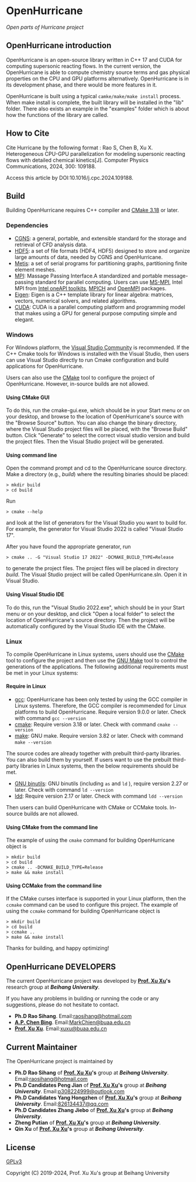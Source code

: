 # OpenHurricane

*Open parts of Hurricane project*

## OpenHurricane introduction

OpenHurricane is an open-source library written in C++ 17 and CUDA for computing supersonic reacting flows.
In the current version, the OpenHurricane is able to compute chemistry source terms and gas physical properties on the CPU and GPU platforms alternatively.
OpenHurricane is in its development phase, and there would be more features in it.

OpenHurricane is built using a typical ```camke/make/make install``` process. When make install is complete, the built library will be installed in the "lib" folder.
There also exists an example in the "examples" folder which is about how the functions of the library are called.

## How to Cite

Cite Hurricane by the following format : 
Rao S, Chen B, Xu X. Heterogeneous CPU-GPU parallelization for modeling supersonic reacting flows with detailed chemical kinetics[J]. Computer Physics Communications, 2024, 300: 109188.

Access this article by DOI:10.1016/j.cpc.2024.109188.

## Build

Building OpenHurricane requires C++ compiler and [CMake 3.18](https://cmake.org/ "CMake") or later.

### Dependencies


* [CGNS](https://github.com/CGNS/CGNS "CGNS"): a general, portable, and extensible standard for the storage and retrieval of CFD analysis data.
* [HDF5](https://www.hdfgroup.org/downloads/hdf5/ "hdf5"): a set of file formats (HDF4, HDF5) designed to store and organize large amounts of data, needed by CGNS and OpenHurricane.
* [Metis](http://glaros.dtc.umn.edu/gkhome/metis/metis/download "Metis"): a set of serial programs for partitioning graphs, partitioning finite element meshes.
* [MPI](https://computing.llnl.gov/tutorials/mpi/ "MPI"): Massage Passing Interface.A standardized and portable message-passing standard for parallel computing.
  Users can use [MS-MPI](https://github.com/Microsoft/Microsoft-MPI "MS-MPI"), Intel MPI from [Intel oneAPI toolkits](https://www.intel.com/content/www/us/en/developer/tools/oneapi/toolkits.html, "Intel oneAPI"), [MPICH](https://github.com/pmodels/mpich "MPICH") and [OpenMPI](https://github.com/open-mpi/ompi "OpenMPI") packages.
* [Eigen](http://eigen.tuxfamily.org/ "Eigen"): Eigen is a C++ template library for linear algebra: matrices, vectors, numerical solvers, and related algorithms.
* [CUDA](https://developer.nvidia.com/cuda-downloads "CUDA"): CUDA is a parallel computing platform and programming model that makes using a GPU for general purpose computing simple and elegant.

### Windows

For Windows platform, the [Visual Studio Community](https://visualstudio.microsoft.com/ "Visual Studio IDE") is recommended.
If the C++ Cmake tools for Windows is installed with the Visual Studio, then users can use Visual Studio directly to run Cmake configuration and build applications for OpenHurricane.

Users can also use the [CMake](https://cmake.org/, "CMake") tool to configure the project of OpenHurricane.
However, in-source builds are not allowed.

#### Using CMake GUI

To do this, run the cmake-gui.exe, which should be in your Start menu or on your desktop,
and browse to the location of OpenHurricane's
source with the "Browse Source" button. You can also change the binary
directory, where the Visual Studio project files will be placed, with the "Browse Build" button. 
Click "Generate" to select the correct visual studio version and build the project files.
Then the Visual Studio project will be generated.

#### Using command line

Open the command prompt and cd to the OpenHurricane source directory.
Make a directory (e.g., *build*) where the resulting binaries should be placed:

    > mkdir build
    > cd build

Run

    > cmake --help

and look at the list of generators for the Visual Studio you
want to build for. For example, the generator for Visual Studio 2022
is called "Visual Studio 17".

After you have found the appropriate generator, run

    > cmake .. -G "Visual Studio 17 2022" -DCMAKE_BUILD_TYPE=Release

to generate the project files. The project files will be placed in directory *build*.
The Visual Studio project will be called OpenHurricane.sln. Open it in Visual
Studio. 

#### Using Visual Studio IDE

To do this, run the "Visual Studio 2022.exe", which should be in your Start menu or on your desktop,
and click "Open a local folder" to select the location of OpenHurricane's source directory. 
Then the project will be automatically configured by the Visual Studio IDE with the CMake.

### Linux

To compile OpenHurricane in Linux systems, users should use the [CMake](https://cmake.org/ "cmake") tool 
to configure the project and then use the [GNU Make](https://ftp.gnu.org/gnu/make/ "make") tool 
to control the generations of the applications. 
The following additional requirements must be met in your Linux systems:

#### Require in Linux
* [gcc](https://ftp.gnu.org/gnu/gcc/ "gcc"):  OpenHurricane has been only tested by using the GCC compiler in Linux systems. Therefore, the GCC compiler is recommended for Linux platforms to build OpenHurricane.
        Require version 9.0.0 or later.
        Check with command ```gcc --version```
* [cmake](https://cmake.org/ "cmake"): Require version 3.18 or later.
        Check with command ```cmake --version```
* [make](https://ftp.gnu.org/gnu/make/ "make"): GNU make. Require version 3.82 or later. 
        Check with command ```make --version```

The source codes are already together with prebuilt third-party libraries.
You can also build them by yourself.
 If users want to use the prebuilt third-party libraries in Linux systems,
 then the below requirements should be met.
* [GNU binutils](https://ftp.gnu.org/gnu/binutils/ "GNU binutils"): GNU binutils (including ```as``` and ```ld``` ), require version 2.27 or later. 
        Check with command ```ld --version```
* [ldd](https://ftp.gnu.org/gnu/glibc/ "ldd"): Require version 2.17 or later. 
        Check with command ```ldd --version```

Then users can build OpenHurricane with CMake or CCMake tools.
In-source builds are not allowed.
#### Using CMake from the command line

The example of using the ```cmake``` command for building OpenHurricane object is

    > mkdir build
    > cd build
    > cmake .. -DCMAKE_BUILD_TYPE=Release
    > make && make install


#### Using CCMake from the command line

If the CMake curses interface is supported in your Linux platform, then the ```ccmake``` command can be used to configure this project.
The example of using the ```ccmake``` command for building OpenHurricane object is

    > mkdir build
    > cd build
    > ccmake ..
    > make && make install

Thanks for building, and happy optimizing!

## OpenHurricane DEVELOPERS

The current OpenHurricane project was developed by **[Prof. Xu Xu](https://shi.buaa.edu.cn/xuxu/en/index.htm "Prof. Xu Xu")'s** research group at ***Beihang University***.

If you have any problems in building or running the code or any suggestions, please do not hesitate to contact.

 * **Ph.D Rao Sihang**. Email:<raosihang@hotmail.com>
 * **[A.P. Chen Bing](http://shi.buaa.edu.cn/chenbing/zh_CN/index.htm "A.P. Chen Bing")**. Email:<MarkChien@buaa.edu.cn>
 * **[Prof. Xu Xu](https://shi.buaa.edu.cn/xuxu/en/index.htm "Prof. Xu Xu")**. Email:<xuxu@buaa.edu.cn>

## Current Maintainer

The OpenHurricane project is maintained by  

* **Ph.D Rao Sihang** of **[Prof. Xu Xu](https://shi.buaa.edu.cn/xuxu/en/index.htm "Prof. Xu Xu")'s** group at ***Beihang University***. Email:raosihang@hotmail.com
* **Ph.D Candidates Peng Jian** of **[Prof. Xu Xu](https://shi.buaa.edu.cn/xuxu/en/index.htm "Prof. Xu Xu")'s** group at ***Beihang University***. Email:p308224999@outlook.com
* **Ph.D Candidates Yang Hongzhen** of **[Prof. Xu Xu](https://shi.buaa.edu.cn/xuxu/en/index.htm "Prof. Xu Xu")'s** group at ***Beihang University***. Email:826134437@qq.com
* **Ph.D Candidates Zhang Jiebo** of **[Prof. Xu Xu](https://shi.buaa.edu.cn/xuxu/en/index.htm "Prof. Xu Xu")'s** group at ***Beihang University***.
* **Zheng Putian** of **[Prof. Xu Xu](https://shi.buaa.edu.cn/xuxu/en/index.htm "Prof. Xu Xu")'s** group at ***Beihang University***.
* **Qin Xu** of **[Prof. Xu Xu](https://shi.buaa.edu.cn/xuxu/en/index.htm "Prof. Xu Xu")'s** group at ***Beihang University***.


## License

[GPLv3](https://www.gnu.org/licenses/gpl-3.0.en.html "GNU General Public License version 3")

Copyright (C) 2019-2024, Prof. Xu Xu's group at Beihang University   
